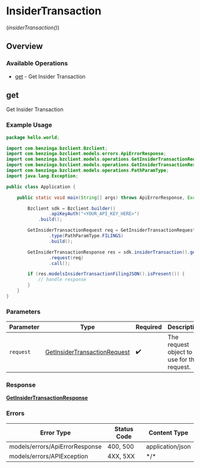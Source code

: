 # InsiderTransaction
(*insiderTransaction()*)

## Overview

### Available Operations

* [get](#get) - Get Insider Transaction

## get

Get Insider Transaction

### Example Usage

```java
package hello.world;

import com.benzinga.bzclient.Bzclient;
import com.benzinga.bzclient.models.errors.ApiErrorResponse;
import com.benzinga.bzclient.models.operations.GetInsiderTransactionRequest;
import com.benzinga.bzclient.models.operations.GetInsiderTransactionResponse;
import com.benzinga.bzclient.models.operations.PathParamType;
import java.lang.Exception;

public class Application {

    public static void main(String[] args) throws ApiErrorResponse, Exception {

        Bzclient sdk = Bzclient.builder()
                .apiKeyAuth("<YOUR_API_KEY_HERE>")
            .build();

        GetInsiderTransactionRequest req = GetInsiderTransactionRequest.builder()
                .type(PathParamType.FILINGS)
                .build();

        GetInsiderTransactionResponse res = sdk.insiderTransaction().get()
                .request(req)
                .call();

        if (res.modelsInsiderTransactionFilingJSON().isPresent()) {
            // handle response
        }
    }
}
```

### Parameters

| Parameter                                                                               | Type                                                                                    | Required                                                                                | Description                                                                             |
| --------------------------------------------------------------------------------------- | --------------------------------------------------------------------------------------- | --------------------------------------------------------------------------------------- | --------------------------------------------------------------------------------------- |
| `request`                                                                               | [GetInsiderTransactionRequest](../../models/operations/GetInsiderTransactionRequest.md) | :heavy_check_mark:                                                                      | The request object to use for the request.                                              |

### Response

**[GetInsiderTransactionResponse](../../models/operations/GetInsiderTransactionResponse.md)**

### Errors

| Error Type                     | Status Code                    | Content Type                   |
| ------------------------------ | ------------------------------ | ------------------------------ |
| models/errors/ApiErrorResponse | 400, 500                       | application/json               |
| models/errors/APIException     | 4XX, 5XX                       | \*/\*                          |